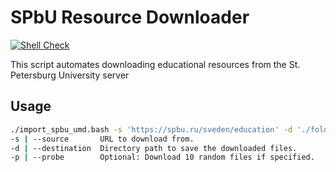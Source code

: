 # SPbU Resource Downloader

[![Shell Check](https://github.com/ol-imorozko/SPbU-2023-Tasks/actions/workflows/shellcheck.yml/badge.svg)](https://github.com/ol-imorozko/SPbU-2023-Tasks/actions/workflows/shellcheck.yml)

This script automates downloading educational resources from the St. Petersburg University server

## Usage

```bash
./import_spbu_umd.bash -s 'https://spbu.ru/sveden/education' -d './folder_to_download_to' [-p]
-s | --source       URL to download from.
-d | --destination  Directory path to save the downloaded files.
-p | --probe        Optional: Download 10 random files if specified.
```
